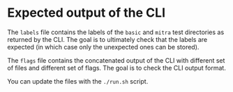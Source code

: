 # Expected output of the CLI

The `labels` file contains the labels of the `basic` and `mitra` test directories as returned by the
CLI. The goal is to ultimately check that the labels are expected (in which case only the unexpected
ones can be stored).

The `flags` file contains the concatenated output of the CLI with different set of files and
different set of flags. The goal is to check the CLI output format.

You can update the files with the `./run.sh` script.
